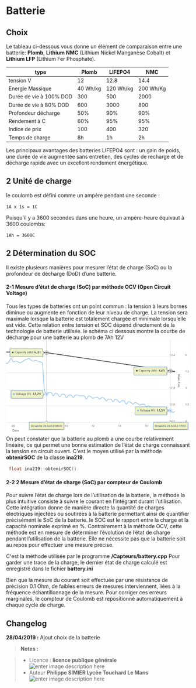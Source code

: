 ﻿# Batterie

## Choix
  
  Le tableau ci-dessous vous donne un élément de comparaison entre une batterie: **Plomb**, **Lithium NMC** (Lithium Nickel Manganèse Cobalt) et **Lithium LFP** (Lithium Fer Phosphate). 
  
  | type                    |  Plomb   |     LIFEPO4 |     NMC    |
  |-------------------------|----------|-------------|------------|
  | tension   V             |   12     |     12.8    |  14.4      |
  | Energie Massique        | 40 Wh/kg | 120 Wh/kg   |  200 Wh/Kg | 
  | Durée de vie à 100% DOD |   300    |     500     |  2000      |
  | Durée de vie à 80% DOD  |   600    |     3000    |   800      | 
  | Profondeur décharge     |   50%    |     90%     |  90%       |
  | Rendement à C           |	60%    |     95%     |  95%       |
  |	Indice de prix          |   100    |    400      |  320       |
  | Temps de charge         |   8h     |      1h     |   2h       |


 
Les principaux avantages des batteries LIFEPO4 sont : un gain de poids, une durée de vie augmentée sans entretien, des cycles de recharge et de décharge rapide avec un excellent rendement énergétique.

## 2 Unité de charge

le coulomb  est défini comme un ampère pendant une seconde :

    1A x 1s = 1C

Puisqu'il y a 3600 secondes dans une heure, un ampère-heure équivaut à 3600 coulombs:

    1Ah = 3600C

 
## 2 Détermination du SOC

Il existe plusieurs manières pour mesurer l’état de charge (SoC) ou la profondeur de décharge (DoD) d’une batterie. 

#### 2-1 Mesure d’état de charge (SoC) par méthode OCV (Open Circuit Voltage)
Tous les types de batteries ont un point commun : la tension à leurs bornes diminue ou augmente en fonction de leur niveau de charge. La tension sera maximale lorsque la batterie est totalement chargée et minimale lorsqu’elle est vide. 
Cette relation entre tension et SOC dépend directement de la technologie de batterie utilisée.
le schéma ci dessous montre la courbe de décharge pour une batterie au plomb de 7Ah 12V
![courbe batterie lead](/Batterie/batterie_lead.png)
On peut constater que la batterie au plomb a une courbe relativement linéaire, ce qui permet une bonne estimation de l’état de charge connaissant la tension en circuit ouvert.
C'est le moyen utilisé par la méthode **obtenirSOC** de la classe **ina219**.
```cpp
 float ina219::obtenirSOC()
```
 
#### 2-2 2 Mesure d’état de charge (SoC) par compteur de Coulomb
Pour suivre l’état de charge lors de l’utilisation de la batterie, la méthode la plus intuitive consiste à suivre le courant en l’intégrant durant l’utilisation. Cette intégration donne de manière directe la quantité de charges électriques injectées ou soutirées à la batterie permettant ainsi de quantifier précisément le SoC de la batterie.
le SOC est le rapport entre la charge et la capacité nominale exprimé en %.
Contrairement à la méthode OCV, cette méthode est en mesure de déterminer l’évolution de l’état de charge pendant l’utilisation de la batterie. Elle ne nécessite pas que la batterie soit au repos pour effectuer une mesure précise.

C'est la méthode utilisée par le programme **/Capteurs/battery.cpp**
Pour garder une trace de la charge, le dernier état de charge calculé  est enregistré dans le fichier **battery.ini**

Bien que la mesure du courant soit effectuée par une résistance de précision 0.1 Ohm, de faibles erreurs de mesures interviennent, liées à la fréquence échantillonnage de la mesure. Pour corriger ces erreurs marginales, le compteur de Coulomb est repositionné automatiquement à chaque cycle de charge.


## Changelog

 
 **28/04/2019 :** Ajout choix de la batterie
 
> **Notes :**


> - Licence : **licence publique générale** ![enter image description here](https://img.shields.io/badge/licence-GPL-green.svg)
> - Auteur **Philippe SIMIER Lycée Touchard Le Mans**
>  ![enter image description here](https://img.shields.io/badge/built-passing-green.svg)
<!-- TOOLBOX 

Génération des badges : https://shields.io/
Génération de ce fichier : https://stackedit.io/editor#



